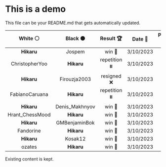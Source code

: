# This is a demo

This file can be your README.md that gets automatically updated.

<!--START_SECTION:chessStats-->
<!-- Automatically generated with https://github.com/Balastrong/chess-stats-action -->

| White ⚪ | Black ⚫ | Result 🏆 | Date 📅 | Position 🗺️ |
|:---:|:---:|:---:|:---:|:---:|
| **Hikaru** | Jospem | win 🥇 | 3/10/2023 | <a href="http://www.ee.unb.ca/cgi-bin/tervo/fen.pl?select=8/1pk5/p1pn1R2/P3p3/1PP1P3/3B4/8/2K5 b - -">Link</a> |
| ChristopherYoo | **Hikaru** | repetition ⏸️ | 3/10/2023 | <a href="http://www.ee.unb.ca/cgi-bin/tervo/fen.pl?select=5R2/8/1r3k1p/5p2/8/5KP1/8/8 b - -">Link</a> |
| **Hikaru** | Firouzja2003 | resigned ❌ | 3/10/2023 | <a href="http://www.ee.unb.ca/cgi-bin/tervo/fen.pl?select=2kr4/pp3p1p/2q5/8/2nNn3/2P3PP/PPQ2b1R/RN3K2 b - -">Link</a> |
| FabianoCaruana | **Hikaru** | repetition ⏸️ | 3/10/2023 | <a href="http://www.ee.unb.ca/cgi-bin/tervo/fen.pl?select=5N2/R7/PK6/1r4p1/3n2k1/8/8/8 w - -">Link</a> |
| **Hikaru** | Denis_Makhnyov | win 🥇 | 3/10/2023 | <a href="http://www.ee.unb.ca/cgi-bin/tervo/fen.pl?select=8/1P5p/2K5/R7/8/1r4P1/7k/8 w - -">Link</a> |
| Hrant_ChessMood | **Hikaru** | win 🥇 | 3/10/2023 | <a href="http://www.ee.unb.ca/cgi-bin/tervo/fen.pl?select=8/1Bq3k1/3p4/3Pp3/8/6PK/8/8 w - -">Link</a> |
| **Hikaru** | GMBenjaminBok | win 🥇 | 3/10/2023 | <a href="http://www.ee.unb.ca/cgi-bin/tervo/fen.pl?select=5rk1/5pb1/3N2p1/3Pp2p/4P3/2PnB2P/R3qPPK/Q7 b - -">Link</a> |
| Fandorine | **Hikaru** | win 🥇 | 3/10/2023 | <a href="http://www.ee.unb.ca/cgi-bin/tervo/fen.pl?select=3r2k1/5p2/p3p1pp/2Q5/5q2/7P/3r1PP1/R2bR1K1 w - -">Link</a> |
| **Hikaru** | Kosak12 | win 🥇 | 3/10/2023 | <a href="http://www.ee.unb.ca/cgi-bin/tervo/fen.pl?select=7Q/1p6/5R2/2k3K1/2bnP1P1/5r2/8/8 b - -">Link</a> |
| ozates | **Hikaru** | win 🥇 | 3/10/2023 | <a href="http://www.ee.unb.ca/cgi-bin/tervo/fen.pl?select=8/1Q2nk2/2p2p2/p1Pp1q2/P7/1P2N3/4n1P1/6K1 w - -">Link</a> |

<!--END_SECTION:chessStats-->

Existing content is kept.
